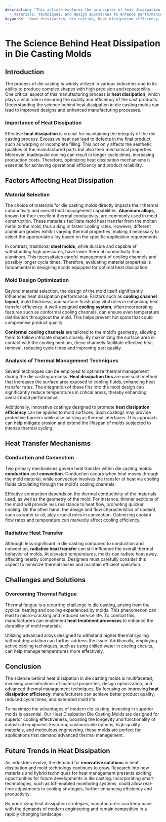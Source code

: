 ```yaml
---
description: "This article explores the principles of heat dissipation in die casting molds, emphasizing\
  \ materials, techniques, and design approaches to enhance performance."
keywords: "heat dissipation, die casting, heat dissipation efficiency, die casting process"
---
```

# The Science Behind Heat Dissipation in Die Casting Molds

## Introduction

The process of die casting is widely utilized in various industries due to its ability to produce complex shapes with high precision and repeatability. One critical aspect of this manufacturing process is **heat dissipation**, which plays a vital role in ensuring the quality and efficiency of the cast products. Understanding the science behind heat dissipation in die casting molds can lead to improved designs and enhanced manufacturing processes.

### Importance of Heat Dissipation

Effective **heat dissipation** is crucial for maintaining the integrity of the die casting process. Excessive heat can lead to defects in the final product, such as warping or incomplete filling. This not only affects the aesthetic qualities of the manufactured parts but also their mechanical properties. Moreover, inadequate cooling can result in longer cycle times, increasing production costs. Therefore, optimizing heat dissipation mechanisms is essential for achieving operational efficiency and product reliability.

## Factors Affecting Heat Dissipation

### Material Selection

The choice of materials for die casting molds directly impacts their thermal conductivity and overall heat management capabilities. **Aluminum alloys**, known for their excellent thermal conductivity, are commonly used in mold construction. These materials facilitate rapid heat transfer from the molten metal to the mold, thus aiding in faster cooling rates. However, different aluminum grades exhibit varying thermal properties, making it necessary to select the appropriate alloy based on the specific application requirements.

In contrast, traditional **steel molds**, while durable and capable of withstanding high pressures, have lower thermal conductivity than aluminum. This necessitates careful management of cooling channels and possibly longer cycle times. Therefore, evaluating material properties is fundamental in designing molds equipped for optimal heat dissipation.

### Mold Design Optimization

Beyond material selection, the design of the mold itself significantly influences heat dissipation performance. Factors such as **cooling channel layout**, mold thickness, and surface finish play vital roles in enhancing heat transfer efficiency. A well-designed **cooling system**, often incorporating features such as conformal cooling channels, can ensure even temperature distribution throughout the mold. This helps prevent hot spots that could compromise product quality.

**Conformal cooling channels** are tailored to the mold's geometry, allowing them to follow intricate shapes closely. By maximizing the surface area in contact with the cooling medium, these channels facilitate effective heat removal, reducing cycle times and improving part quality.

### Analysis of Thermal Management Techniques

Several techniques can be employed to optimize thermal management during the die casting process. **Heat dissipation fins** are one such method that increases the surface area exposed to cooling fluids, enhancing heat transfer rates. The integration of these fins into the mold design can significantly reduce temperatures in critical areas, thereby enhancing overall mold performance.

Additionally, innovative coatings designed to promote **heat dissipation efficiency** can be applied to mold surfaces. Such coatings may provide protective barriers while also serving as thermal interfaces. This approach can help mitigate erosion and extend the lifespan of molds subjected to intense thermal cycling.

## Heat Transfer Mechanisms

### Conduction and Convection

Two primary mechanisms govern heat transfer within die casting molds: **conduction** and **convection**. Conduction occurs when heat moves through the mold material, while convection involves the transfer of heat via cooling fluids circulating through the mold's cooling channels.

Effective conduction depends on the thermal conductivity of the materials used, as well as the geometry of the mold. For instance, thinner sections of the mold will provide less resistance to heat flow, promoting quicker cooling. On the other hand, the design and flow characteristics of coolant, such as water or oil, play crucial roles in convection. Optimizing coolant flow rates and temperature can markedly affect cooling efficiency.

### Radiative Heat Transfer

Although less significant in die casting compared to conduction and convection, **radiative heat transfer** can still influence the overall thermal behavior of molds. At elevated temperatures, molds can radiate heat away, affecting nearby components. Designers must carefully consider this aspect to minimize thermal losses and maintain efficient operation.

## Challenges and Solutions

### Overcoming Thermal Fatigue

Thermal fatigue is a recurring challenge in die casting, arising from the cyclical heating and cooling experienced by molds. This phenomenon can lead to micro-cracking and reduced service life. To combat this, manufacturers can implement **heat treatment processes** to enhance the durability of mold materials.

Utilizing advanced alloys designed to withstand higher thermal cycling without degradation can further address the issue. Additionally, employing active cooling techniques, such as using chilled water in cooling circuits, can help manage temperatures more effectively.

## Conclusion

The science behind heat dissipation in die casting molds is multifaceted, involving considerations of material properties, design optimization, and advanced thermal management techniques. By focusing on improving **heat dissipation efficiency**, manufacturers can achieve better product quality, reduced cycle times, and extended mold life.

To maximize the advantages of modern die casting, investing in superior molds is essential. Our Heat Dissipation Die Casting Molds are designed for superior cooling effectiveness, boosting the longevity and functionality of industrial equipment. Featuring customizable options, high-quality materials, and meticulous engineering, these molds are perfect for applications that demand advanced thermal management.

## Future Trends in Heat Dissipation

As industries evolve, the demand for **innovative solutions** in heat dissipation and mold technology continues to grow. Research into new materials and hybrid techniques for heat management presents exciting opportunities for future developments in die casting. Incorporating smart technologies, such as IoT-enabled monitoring systems, could allow real-time adjustments to cooling strategies, further enhancing efficiency and productivity.

By prioritizing heat dissipation strategies, manufacturers can keep pace with the demands of modern engineering and remain competitive in a rapidly changing landscape.
